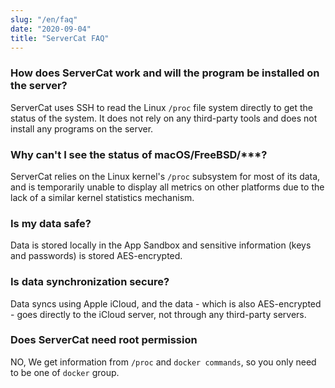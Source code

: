 ```yaml
---
slug: "/en/faq"
date: "2020-09-04"
title: "ServerCat FAQ"
---
```


### How does ServerCat work and will the program be installed on the server?

ServerCat uses SSH to read the Linux <code>/proc</code> file system directly to get the status of the system.
It does not rely on any third-party tools and does not install any programs on the server.

### Why can't I see the status of macOS/FreeBSD/***?

ServerCat relies on the Linux kernel's <code>/proc</code> subsystem for most of its data, 
and is temporarily unable to display all metrics on other platforms due to the lack of a similar kernel statistics mechanism.

### Is my data safe?

Data is stored locally in the App Sandbox and sensitive information (keys and passwords) is stored AES-encrypted.

### Is data synchronization secure?

Data syncs using Apple iCloud, and the data - which is also AES-encrypted - goes directly to the iCloud server, 
not through any third-party servers.

### Does ServerCat need root permission

NO, We get information from `/proc` and `docker commands`, so you only need to be one of `docker` group.
